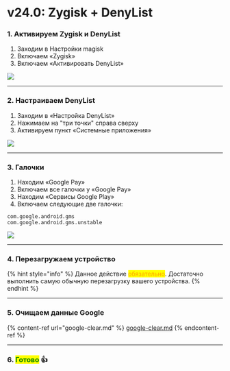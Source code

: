 # v24.0: Zygisk + DenyList

### **1. Активируем Zygisk и DenyList**

1. Заходим в Настройки magisk
2. Включаем «Zygisk»
3. Включаем «Активировать DenyList»

![](https://telegra.ph/file/d4b4957a9002c3895d3fd.jpg)

***

### **2. Настраиваем DenyList**

1. Заходим в «Настройка DenyList»
2. Нажимаем на "три точки" справа сверху
3. Активируем пункт «Системные приложения»

![](https://telegra.ph/file/70d843813a17fa0b3eac8.jpg)

***

### **3. Галочки**

1. Находим «Google Pay»
2. Включаем все галочки у «Google Pay»
3. Находим «Сервисы Google Play»
4. Включаем следующие две галочки:

```
com.google.android.gms
com.google.android.gms.unstable
```

![](https://telegra.ph/file/2d0795b2336757812eb57.jpg)

***

### **4. Перезагружаем устройство**

{% hint style="info" %}
Данное действие <mark style="color:orange;">обязательно</mark>. Достаточно выполнить самую обычную перезагрузку вашего устройства.
{% endhint %}

***

### **5. Очищаем данные Google**

{% content-ref url="google-clear.md" %}
[google-clear.md](google-clear.md)
{% endcontent-ref %}

***

### **6. **<mark style="color:green;">**Готово**</mark>** 👍**
